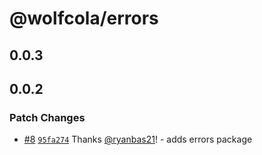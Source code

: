 # @wolfcola/errors

## 0.0.3

## 0.0.2

### Patch Changes

- [#8](https://github.com/ryanbas21/wolfcola-monorepo/pull/8) [`95fa274`](https://github.com/ryanbas21/wolfcola-monorepo/commit/95fa274f6166f20cbccf0bc7cb5d3895f77bb048) Thanks [@ryanbas21](https://github.com/ryanbas21)! - adds errors package

